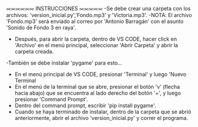 
⫘⫘⫘⫘⫘⫘ INSTRUCCIONES ⫘⫘⫘⫘⫘
-Se debe crear una carpeta con los archivos: 'version_inicial.py','Fondo.mp3' y 'Victoria.mp3'.
  -NOTA: El archivo 'Fondo.mp3' será enviado al correo por 'Antonio Barragán' con el asunto 'Sonido de Fondo 3 en raya'.
- Después, para abrir la carpeta, dentro de VS CODE, hacer click en 'Archivo' en el menú principal, seleccionar 'Abrir Carpeta' y abrir la carpeta creada.

  
-También se debe instalar 'pygame' para esto...
  - En el menú principal de VS CODE, presionar 'Terminal' y luego 'Nuevo Terminal 
  - En el menú de la terminal que se abre, presionar el botón 'v' (flecha hacia abajo) que se encuentra al lado derecho del botón '+', y luego presionar 'Command Prompt'.
  - Dentro del command prompt, escribir 'pip install pygame'.
  - Cuando se haya terminado de instalar, dentro de la carpeta que se abrió anteriormente, abrir el archivo 'version_inicial.py' y correr el programa.
